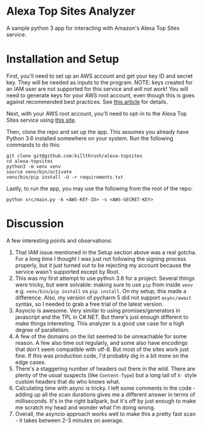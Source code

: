 # Alexa Top Sites Analyzer
A sample python 3 app for interacting with Amazon's Alexa Top Sites service.

# Installation and Setup

First, you'll need to set up an AWS account and get your key ID and secret key.  They will be needed as inputs to the program.  NOTE: keys created for an IAM user are not supported for this service and *will not work*! You will need to generate keys for your AWS root account, even though this is goes against recommended best practices.  See [this article](https://stackoverflow.com/questions/27238694/signaturedoesnotmatch-response-from-aws-of-alexa-top-sites-service) for details.

Next, with your AWS root account, you'll need to opt-in to the Alexa Top Sites service using [this site](https://aws.amazon.com/alexa-top-sites/).

Then, clone the repo and set up the app.  This assumes you already have Python 3.6 installed somewhere on your system.  Run the following commands to do this:

```
git clone git@github.com:killthrush/alexa-topsites
cd alexa-topsites
python3 -m venv venv
source venv/bin/activate
venv/bin/pip install -U -r requirements.txt
```

Lastly, to run the app, you may use the following from the root of the repo:

```
python src/main.py -k <AWS-KEY-ID> -s <AWS-SECRET-KEY>
```

# Discussion

A few interesting points and observations:
1. That IAM issue mentioned in the Setup section above was a real gotcha.  For a long time I thought I was just not following the signing process properly, but it just turned out to be rejecting my account because the service wasn't supported except by Root.
1. This was my first attempt to use python 3.6 for a project.  Several things were tricky, but were solvable: making sure to use `pip` from inside `venv` e.g. `venv/bin/pip install` vs `pip install`.  On my setup, this made a difference.  Also, my version of pycharm 5 did not support `async/await` syntax, so I needed to grab a free trial of the latest version.
1. Asyncio is awesome.  Very similar to using promises/generators in javascript and the TPL in C#.NET.  But there's just enough different to make things interesting.  This analyzer is a good use case for a high degree of parallelism.
1. A few of the domains on the list seemed to be unreachable for some reason.  A few also time out regularly, and some also have encodings that don't seem compatible with utf-8.  But most of the sites work just fine.  If this was production code, I'd probably dig in a bit more on the edge cases.
1. There's a staggering number of headers out there in the wild.  There are plenty of the usual suspects (like `Content-Type`) but a long tail of `X-` style custom headers that do who knows what.
1. Calculating time with async is tricky.  I left some comments in the code - adding up all the scan durations gives me a different answer in terms of milliseconds.  It's in the right ballpark, but it's off by just enough to make me scratch my head and wonder what I'm doing wrong.
1. Overall, the asyncio approach works well to make this a pretty fast scan - it takes between 2-3 minutes on average.